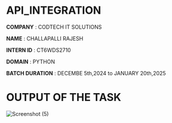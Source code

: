# API_INTEGRATION

**COMPANY** : CODTECH IT SOLUTIONS

**NAME** : CHALLAPALLI RAJESH

**INTERN ID** : CT6WDS2710

**DOMAIN** : PYTHON

**BATCH DURATION** : DECEMBE 5th,2024 to JANUARY 20th,2025

# OUTPUT OF THE TASK

![Screenshot (5)](https://github.com/user-attachments/assets/7ac7be1b-bf1e-443f-97a6-0dd12668bf51)

